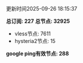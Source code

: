 更新时间2025-09-26 18:15:37

**总订阅: 227**
**总节点: 32925**
- vless节点: 7611
- hysteria2节点: 15

**google ping有效节点: 288**
